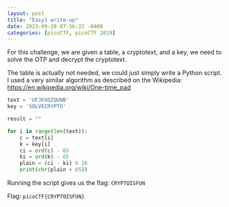 ```yaml
---
layout: post
title: "Easy1 write-up"
date: 2023-09-20 07:56:22 -0400
categories: [picoCTF, picoCTF 2019]
---
```


For this challenge, we are given a table, a cryptotext, and a key, we need to solve
the OTP and decrypt the cryptotext.

The table is actually not needed, we could just simply write a Python script. I used a very
similar algorithm as described on the Wikipedia: https://en.wikipedia.org/wiki/One-time_pad

```python
text = 'UFJKXQZQUNB'
key = 'SOLVECRYPTO'

result = ""

for i in range(len(text)):
    c = text[i]
    k = key[i]
    ci = ord(c) - 65
    ki = ord(k) - 65
    plain = (ci - ki) % 26
    print(chr(plain + 65))
```

Running the script gives us the flag: `CRYPTOISFUN`

Flag: `picoCTF{CRYPTOISFUN}`

